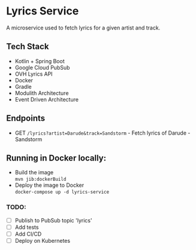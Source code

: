 # Lyrics Service

A microservice used to fetch lyrics for a given artist and track.

## Tech Stack

- Kotlin + Spring Boot
- Google Cloud PubSub
- OVH Lyrics API
- Docker
- Gradle
- Modulith Architecture
- Event Driven Architecture

## Endpoints

- GET `/lyrics?artist=Darude&track=Sandstorm` - Fetch lyrics of Darude - Sandstorm

## Running in Docker locally:

- Build the image \
  `mvn jib:dockerBuild`
- Deploy the image to Docker \
  `docker-compose up -d lyrics-service`

### TODO:

- [ ] Publish to PubSub topic 'lyrics'
- [ ] Add tests
- [ ] Add CI/CD
- [ ] Deploy on Kubernetes